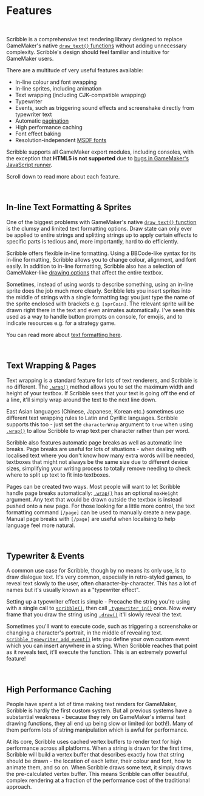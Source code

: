 # Features

&nbsp;

Scribble is a comprehensive text rendering library designed to replace GameMaker's native [`draw_text()` functions](https://docs2.yoyogames.com/source/_build/3_scripting/4_gml_reference/drawing/text/) without adding unnecessary complexity. Scribble's design should feel familiar and intuitive for GameMaker users.

There are a multitude of very useful features available:
- In-line colour and font swapping
- In-line sprites, including animation
- Text wrapping (including CJK-compatible wrapping)
- Typewriter
- Events, such as triggering sound effects and screenshake directly from typewriter text
- Automatic [pagination](https://en.wikipedia.org/wiki/Pagination)
- High performance caching
- Font effect baking
- Resolution-independent [MSDF fonts](MSDF-Fonts)

Scribble supports all GameMaker export modules, including consoles, with the exception that **HTML5 is not supported** due to [bugs in GameMaker's JavaScript runner](https://github.com/JujuAdams/scribble/issues/18).

Scroll down to read more about each feature.

&nbsp;

## In-line Text Formatting & Sprites

One of the biggest problems with GameMaker's native [`draw_text()` function](https://docs2.yoyogames.com/source/_build/3_scripting/4_gml_reference/drawing/text/) is the clumsy and limited text formatting options. Draw state can only ever be applied to entire strings and splitting strings up to apply certain effects to specific parts is tedious and, more importantly, hard to do efficiently.

Scribble offers flexible in-line formatting. Using a BBCode-like syntax for its in-line formatting, Scribble allows you to change colour, alignment, and font easily. In addition to in-line formatting, Scribble also has a selection of GameMaker-like [drawing options](scribble-methods) that affect the entire textbox.

Sometimes, instead of using words to describe something, using an in-line sprite does the job much more clearly. Scribble lets you insert sprites into the middle of strings with a single formatting tag: you just type the name of the sprite enclosed with brackets e.g. `[sprCoin]`. The relevant sprite will be drawn right there in the text and even animates automatically. I've seen this used as a way to handle button prompts on console, for emojis, and to indicate resources e.g. for a strategy game.

You can read more about [text formatting here](text-formatting).

&nbsp;

## Text Wrapping & Pages

Text wrapping is a standard feature for lots of text renderers, and Scribble is no different. The [`.wrap()`](scribble-methods?id=wrapmaxwidth-maxheight-characterwrap-regenerator) method allows you to set the maximum width and height of your textbox. If Scribble sees that your text is going off the end of a line, it'll simply wrap around the text to the next line down.

East Asian languages (Chinese, Japanese, Korean etc.) sometimes use different text wrapping rules to Latin and Cyrillic languages. Scribble supports this too - just set the `characterWrap` argument to `true` when using [`.wrap()`](scribble-methods?id=wrapmaxwidth-maxheight-characterwrap-regenerator) to allow Scribble to wrap text per character rather than per word.

Scribble also features automatic page breaks as well as automatic line breaks. Page breaks are useful for lots of situations - when dealing with localised text where you don't know how many extra words will be needed, textboxes that might not always be the same size due to different device sizes, simplifying your writing process to totally remove needing to check where to split up text to fit into textboxes.

Pages can be created two ways. Most people will want to let Scribble handle page breaks automatically: [`.wrap()`](scribble-methods?id=wrapmaxwidth-maxheight-characterwrap-regenerator) has an optional `maxHeight` argument. Any text that would be drawn outside the textbox is instead pushed onto a new page. For those looking for a little more control, the text formatting command `[/page]` can be used to manually create a new page. Manual page breaks with `[/page]` are useful when localising to help language feel more natural.

&nbsp;

## Typewriter & Events

A common use case for Scribble, though by no means its only use, is to draw dialogue text. It's very common, especially in retro-styled games, to reveal text slowly to the user, often character-by-character. This has a lot of names but it's usually known as a "typewriter effect".

Setting up a typewriter effect is simple - Precache the string you're using with a single call to [`scribble()`](scribble-methods), then call [`.typewriter_in()`](scribble-methods?id=typewriter_inspeed-smoothness) once. Now every frame that you draw the string using [`.draw()`](misc-functions?id=scribble_typewriter_add_eventname-function) it'll slowly reveal the text.

Sometimes you'll want to execute code, such as triggering a screenshake or changing a character's portrait, in the middle of revealing text. [`scribble_typewriter_add_event()`](misc-functions?id=scribble_typewriter_add_eventname-function) lets you define your own custom event which you can insert anywhere in a string. When Scribble reaches that point as it reveals text, it'll execute the function. This is an extremely powerful feature!

&nbsp;

## High Performance Caching

People have spent a lot of time making text renders for GameMaker, Scribble is hardly the first custom system. But all previous systems have a substantial weakness - because they rely on GameMaker's internal text drawing functions, they all end up being slow or limited (or both!). Many of them perform lots of string manipulation which is awful for performance.

At its core, Scribble uses cached vertex buffers to render text for high performance across all platforms. When a string is drawn for the first time, Scribble will build a vertex buffer that describes exactly how that string should be drawn - the location of each letter, their colour and font, how to animate them, and so on. When Scribble draws some text, it simply draws the pre-calculated vertex buffer. This means Scribble can offer beautiful, complex rendering at a fraction of the performance cost of the traditional approach.